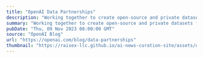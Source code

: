 ```yaml
---
title: "OpenAI Data Partnerships"
description: "Working together to create open-source and private datasets for AI training."
summary: "Working together to create open-source and private datasets for AI training."
pubDate: "Thu, 09 Nov 2023 08:00:00 GMT"
source: "OpenAI Blog"
url: "https://openai.com/blog/data-partnerships"
thumbnail: "https://raisex-llc.github.io/ai-news-curation-site/assets/openai_logo.png"
---
```


